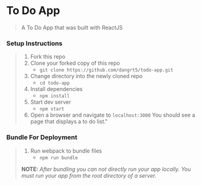 # To Do App

> A To Do App that was built with ReactJS

### Setup Instructions

> 1. Fork this repo
> 1. Clone your forked copy of this repo
>    - `git clone https://github.com/dangrt5/todo-app.git`
> 1. Change directory into the newly cloned repo
>    - `cd todo-app`
> 1. Install dependencies
>    - `npm install`
> 1. Start dev server
>    - `npm start`
> 1. Open a browser and navigate to `localhost:3000` You should see a page that displays a to do list."

### Bundle For Deployment

> 1. Run webpack to bundle files
>    - `npm run bundle`
>
> **NOTE:** *After bundling you can not directly run your app locally. You must run your app from the root directory of a server.*
